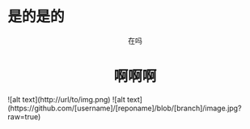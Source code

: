# 是的是的
<p align="center">
    在吗
</p>
<h1 align="center">啊啊啊</h1>
![alt text](http://url/to/img.png)
![alt text](https://github.com/[username]/[reponame]/blob/[branch]/image.jpg?raw=true)
